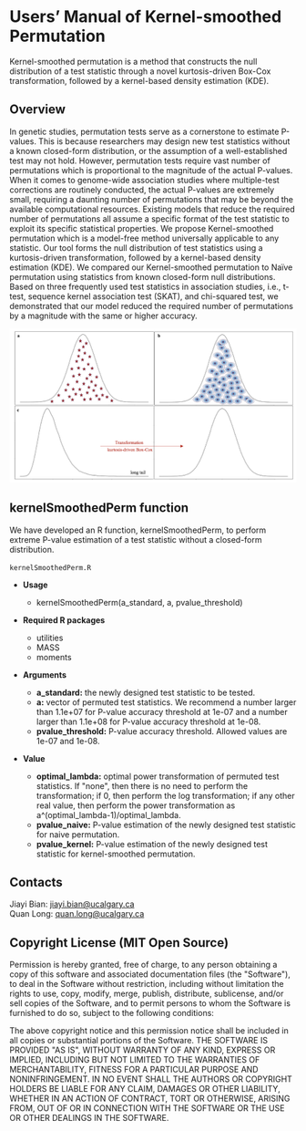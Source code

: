 # Users’ Manual of Kernel-smoothed Permutation
Kernel-smoothed permutation is a method that constructs the null distribution of a test statistic through a novel kurtosis-driven Box-Cox transformation, followed by a kernel-based density estimation (KDE). 

## Overview
In genetic studies, permutation tests serve as a cornerstone to estimate P-values. This is because researchers may design new test statistics without a known closed-form distribution, or the assumption of a well-established test may not hold. However, permutation tests require vast number of permutations which is proportional to the magnitude of the actual P-values. When it comes to genome-wide association studies where multiple-test corrections are routinely conducted, the actual P-values are extremely small, requiring a daunting number of permutations that may be beyond the available computational resources. Existing models that reduce the required number of permutations all assume a specific format of the test statistic to exploit its specific statistical properties. We propose Kernel-smoothed permutation which is a model-free method universally applicable to any statistic. Our tool forms the null distribution of test statistics using a kurtosis-driven transformation, followed by a kernel-based density estimation (KDE). We compared our Kernel-smoothed permutation to Naïve permutation using statistics from known closed-form null distributions. Based on three frequently used test statistics in association studies, i.e., t-test, sequence kernel association test (SKAT), and chi-squared test, we demonstrated that our model reduced the required number of permutations by a magnitude with the same or higher accuracy.   

![My Image](Fig1.png)

## kernelSmoothedPerm function
We have developed an R function, kernelSmoothedPerm, to perform extreme P-value estimation of a test statistic without a closed-form distribution. 

`kernelSmoothedPerm.R`

- **Usage**
  - kernelSmoothedPerm(a_standard, a, pvalue_threshold)

- **Required R packages**
  - utilities
  - MASS
  - moments

- **Arguments**
  - **a_standard:** the newly designed test statistic to be tested.
  - **a:** vector of permuted test statistics. We recommend a number larger than 1.1e+07 for P-value accuracy threshold at 1e-07 and a number larger than 1.1e+08 
           for P-value accuracy threshold at 1e-08.
  - **pvalue_threshold:** P-value accuracy threshold. Allowed values are 1e-07 and 1e-08.

- **Value**
  - **optimal_lambda:** optimal power transformation of permuted test statistics. If "none", then there is no need to perform the transformation; if 0, then perform the log 
                        transformation; if any other real value, then perform the power transformation as a^(optimal_lambda-1)/optimal_lambda.
  - **pvalue_naive:** P-value estimation of the newly designed test statistic for naive permutation.
  - **pvalue_kernel:** P-value estimation of the newly designed test statistic for kernel-smoothed permutation.

## Contacts
Jiayi Bian: jiayi.bian@ucalgary.ca  
Quan Long: quan.long@ucalgary.ca

## Copyright License (MIT Open Source)
Permission is hereby granted, free of charge, to any person obtaining a copy of this software and associated documentation files (the "Software"), to deal in the Software without restriction, including without limitation the rights to use, copy, modify, merge, publish, distribute, sublicense, and/or sell copies of the Software, and to permit persons to whom the Software is furnished to do so, subject to the following conditions:

The above copyright notice and this permission notice shall be included in all copies or substantial portions of the Software. THE SOFTWARE IS PROVIDED "AS IS", WITHOUT WARRANTY OF ANY KIND, EXPRESS OR IMPLIED, INCLUDING BUT NOT LIMITED TO THE WARRANTIES OF MERCHANTABILITY, FITNESS FOR A PARTICULAR PURPOSE AND NONINFRINGEMENT. IN NO EVENT SHALL THE AUTHORS OR COPYRIGHT HOLDERS BE LIABLE FOR ANY CLAIM, DAMAGES OR OTHER LIABILITY, WHETHER IN AN ACTION OF CONTRACT, TORT OR OTHERWISE, ARISING FROM, OUT OF OR IN CONNECTION WITH THE SOFTWARE OR THE USE OR OTHER DEALINGS IN THE SOFTWARE.

